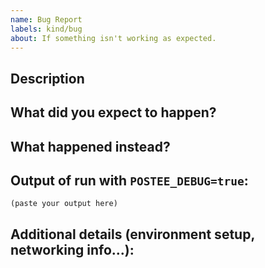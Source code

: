 ```yaml
---
name: Bug Report
labels: kind/bug
about: If something isn't working as expected.
---
```


## Description

<!--
Briefly describe the problem you are having in a few paragraphs.
-->

## What did you expect to happen?


## What happened instead?


## Output of run with `POSTEE_DEBUG=true`:

```
(paste your output here)
```

## Additional details (environment setup, networking info...):